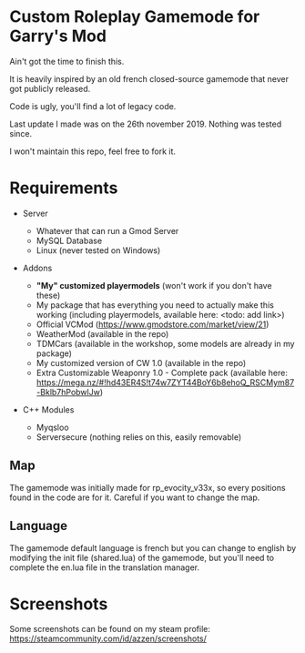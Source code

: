 # Custom Roleplay Gamemode for Garry's Mod
Ain't got the time to finish this. 

It is heavily inspired by an old french closed-source gamemode that never got publicly released.

Code is ugly, you'll find a lot of legacy code.

Last update I made was on the 26th november 2019. Nothing was tested since.

I won't maintain this repo, feel free to fork it.

# Requirements

 - Server
   - Whatever that can run a Gmod Server
   - MySQL Database
   - Linux (never tested on Windows)

 - Addons
   - **"My" customized playermodels** (won't work if you don't have these)
   - My package that has everything you need to actually make this working (including playermodels, available here: <todo: add link>)
   - Official VCMod (https://www.gmodstore.com/market/view/21)
   - WeatherMod (available in the repo)
   - TDMCars (available in the workshop, some models are already in my package)
   - My customized version of CW 1.0 (available in the repo)
   - Extra Customizable Weaponry 1.0 - Complete pack (available here: https://mega.nz/#!hd43ER4S!t74w7ZYT44BoY6b8ehoQ_RSCMym87-Bklb7hPobwlJw)
 - C++ Modules
   - Myqsloo
   - Serversecure (nothing relies on this, easily removable)
  
## Map
The gamemode was initially made for rp_evocity_v33x, so every positions found in the code are for it. Careful if you want to change the map.
## Language
The gamemode default language is french but you can change to english by modifying the init file (shared.lua) of the gamemode, but you'll need to complete the en.lua file in the translation manager.

# Screenshots
Some screenshots can be found on my steam profile: https://steamcommunity.com/id/azzen/screenshots/

